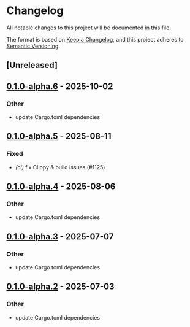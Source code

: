 # Changelog

All notable changes to this project will be documented in this file.

The format is based on [Keep a Changelog](https://keepachangelog.com/en/1.0.0/),
and this project adheres to [Semantic Versioning](https://semver.org/spec/v2.0.0.html).

## [Unreleased]

## [0.1.0-alpha.6](https://github.com/tangle-network/blueprint/compare/blueprint-qos-v0.1.0-alpha.5...blueprint-qos-v0.1.0-alpha.6) - 2025-10-02

### Other

- update Cargo.toml dependencies

## [0.1.0-alpha.5](https://github.com/tangle-network/blueprint/compare/blueprint-qos-v0.1.0-alpha.4...blueprint-qos-v0.1.0-alpha.5) - 2025-08-11

### Fixed

- *(ci)* fix Clippy & build issues (#1125)

## [0.1.0-alpha.4](https://github.com/tangle-network/blueprint/compare/blueprint-qos-v0.1.0-alpha.3...blueprint-qos-v0.1.0-alpha.4) - 2025-08-06

### Other

- update Cargo.toml dependencies

## [0.1.0-alpha.3](https://github.com/tangle-network/blueprint/compare/blueprint-qos-v0.1.0-alpha.2...blueprint-qos-v0.1.0-alpha.3) - 2025-07-07

### Other

- update Cargo.toml dependencies

## [0.1.0-alpha.2](https://github.com/tangle-network/blueprint/compare/blueprint-qos-v0.1.0-alpha.1...blueprint-qos-v0.1.0-alpha.2) - 2025-07-03

### Other

- update Cargo.toml dependencies
